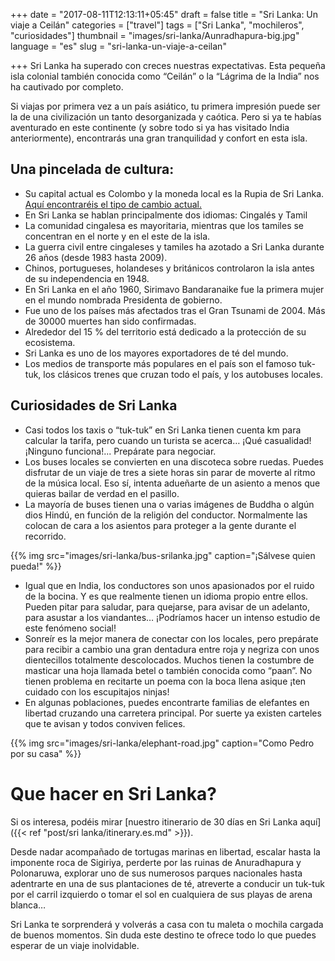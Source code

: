 +++
date = "2017-08-11T12:13:11+05:45"
draft = false
title = "Sri Lanka: Un viaje a Ceilán"
categories = ["travel"]
tags = ["Sri Lanka", "mochileros", "curiosidades"]
thumbnail = "images/sri-lanka/Aunradhapura-big.jpg"
language = "es"
slug = "sri-lanka-un-viaje-a-ceilan"

+++
Sri Lanka ha superado con creces nuestras expectativas. Esta pequeña isla colonial también conocida como “Ceilán” o la “Lágrima de la India” nos ha cautivado por completo.

Si viajas por primera vez a un país asiático, tu primera impresión puede ser la de una civilización un tanto desorganizada y caótica. Pero si ya te habías aventurado en este continente (y sobre todo si ya has visitado India anteriormente), encontrarás una gran tranquilidad y confort en esta isla.

## Una pincelada de cultura:

* Su capital actual es Colombo y la moneda local es la Rupia de Sri Lanka. <a href="http://www.xe.com/currency/lkr-sri-lankan-rupee" target="_blank">Aquí encontraréis el tipo de cambio actual.</a>
* En Sri Lanka se hablan principalmente dos idiomas: Cingalés y Tamil 
* La comunidad cingalesa es mayoritaria, mientras que los tamiles se concentran en el norte y en el este de la isla.
* La guerra civil entre cingaleses y tamiles ha azotado a Sri Lanka durante 26 años (desde 1983 hasta 2009).
* Chinos, portugueses, holandeses y británicos controlaron la isla antes de su independencia en 1948. 
* En Sri Lanka en el año 1960, Sirimavo Bandaranaike fue la primera mujer en el mundo nombrada Presidenta de gobierno.
* Fue uno de los países más afectados tras el Gran Tsunami de 2004. Más de 30000 muertes han sido confirmadas.
* Alrededor del 15 % del territorio está dedicado a la protección de su ecosistema.
* Sri Lanka es uno de los mayores exportadores de té del mundo.
* Los medios de transporte más populares en el país son el famoso tuk-tuk, los clásicos trenes que cruzan todo el país, y los autobuses locales.

## Curiosidades de Sri Lanka

* Casi todos los taxis o “tuk-tuk” en Sri Lanka tienen cuenta km para calcular la tarifa, pero cuando un turista se acerca… ¡Qué casualidad! ¡Ninguno funciona!... Prepárate para negociar.
* Los buses locales se convierten en una discoteca sobre ruedas. Puedes disfrutar de un viaje de tres a siete horas sin parar de moverte al ritmo de la música local. Eso sí, intenta adueñarte de un asiento a menos que quieras bailar de verdad en el pasillo. 
* La mayoría de buses tienen una o varias imágenes de Buddha o algún dios Hindú, en función de la religión del conductor. Normalmente las colocan de cara a los asientos para proteger a la gente durante el recorrido.

{{% img src="images/sri-lanka/bus-srilanka.jpg" caption="¡Sálvese quien pueda!" %}}


* Igual que en India, los conductores son unos apasionados por el ruido de la bocina. Y es que realmente tienen un idioma propio entre ellos. Pueden pitar para saludar, para quejarse, para avisar de un adelanto, para asustar a los viandantes… ¡Podríamos hacer un intenso estudio de este fenómeno social!
* Sonreír es la mejor manera de conectar con los locales, pero prepárate para recibir a cambio una gran dentadura entre roja y negriza con unos dientecillos totalmente descolocados. Muchos tienen la costumbre de masticar una hoja llamada betel o también conocida como “paan”. No tienen problema en recitarte un poema con la boca llena asique ¡ten cuidado con los escupitajos ninjas!
* En algunas poblaciones, puedes encontrarte familias de elefantes en libertad cruzando una carretera principal. Por suerte ya existen carteles que te avisan y todos conviven felices. 

{{% img src="images/sri-lanka/elephant-road.jpg" caption="Como Pedro por su casa" %}}

# Que hacer en Sri Lanka?

Si os interesa, podéis mirar [nuestro itinerario de 30 días en Sri Lanka aquí]({{< ref "post/sri lanka/itinerary.es.md" >}}).

Desde nadar acompañado de tortugas marinas en libertad, escalar hasta la imponente roca de Sigiriya, perderte por las ruinas de Anuradhapura y Polonaruwa, explorar uno de sus numerosos parques nacionales hasta adentrarte en una de sus plantaciones de té, atreverte a conducir un tuk-tuk por el carril izquierdo o tomar el sol en cualquiera de sus playas de arena blanca…

Sri Lanka te sorprenderá y volverás a casa con tu maleta o mochila cargada de buenos momentos. Sin duda este destino te ofrece todo lo que puedes esperar de un viaje inolvidable.

